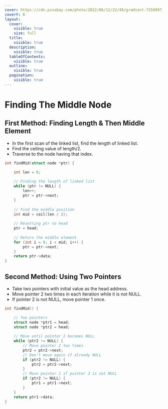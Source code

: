 ```yaml
---
cover: https://cdn.pixabay.com/photo/2022/06/12/22/48/gradient-7258997_960_720.png
coverY: 0
layout:
  cover:
    visible: true
    size: full
  title:
    visible: true
  description:
    visible: true
  tableOfContents:
    visible: true
  outline:
    visible: true
  pagination:
    visible: true
---
```


# Finding The Middle Node

## First Method: Finding Length & Then Middle Element <a href="#first-method-finding-length-and-then-middle-element" id="first-method-finding-length-and-then-middle-element"></a>

* In the first scan of the linked list, find the length of linked list.
* Find the ceiling value of length/2.
* Traverse to the node having that index.

```c
int findMid(struct node *ptr) {

    int len = 0;
    
    // Finding the length of linked list
    while (ptr != NULL) {
        len++;
        ptr = ptr->next;
    }
    
    // Find the middle position
    int mid = ceil(len / 2);
    
    // Resetting ptr to head
    ptr = head;
    
    // Return the middle element
    for (int i = 0; i < mid; i++) {
        ptr = ptr->next;
    }
    return ptr->data;
}
```

## Second Method: Using Two Pointers <a href="#second-method-using-two-pointers" id="second-method-using-two-pointers"></a>

* Take two pointers with initial value as the head address.
* Move pointer 2 two times in each iteration while it is not NULL.
* If pointer 2 is not NULL, move pointer 1 once.

```c
int findMid() {

    // Two pointers
    struct node *ptr1 = head;
    struct node *ptr2 = head;
    
    // Move until pointer 2 becomes NULL
    while (ptr2 != NULL) {
        // Move pointer 2 two times
        ptr2 = ptr2->next;
        // Don't move again if already NULL
        if (ptr2 != NULL) {
            ptr2 = ptr2->next;
        }
        // Move pointer 1 if pointer 2 is not NULL
        if (ptr2 != NULL) {
            ptr1 = ptr1->next;
        }
    }
    return ptr1->data;
}
```
